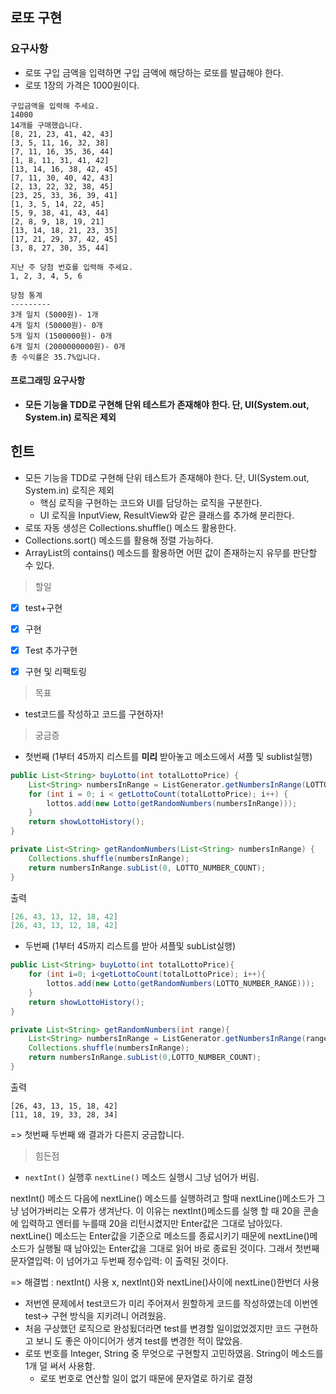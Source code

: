 ## 로또 구현

### 요구사항

- 로또 구입 금액을 입력하면 구입 금액에 해당하는 로또를 발급해야 한다.
- 로또 1장의 가격은 1000원이다.

```
구입금액을 입력해 주세요.
14000
14개를 구매했습니다.
[8, 21, 23, 41, 42, 43]
[3, 5, 11, 16, 32, 38]
[7, 11, 16, 35, 36, 44]
[1, 8, 11, 31, 41, 42]
[13, 14, 16, 38, 42, 45]
[7, 11, 30, 40, 42, 43]
[2, 13, 22, 32, 38, 45]
[23, 25, 33, 36, 39, 41]
[1, 3, 5, 14, 22, 45]
[5, 9, 38, 41, 43, 44]
[2, 8, 9, 18, 19, 21]
[13, 14, 18, 21, 23, 35]
[17, 21, 29, 37, 42, 45]
[3, 8, 27, 30, 35, 44]

지난 주 당첨 번호를 입력해 주세요.
1, 2, 3, 4, 5, 6

당첨 통계
---------
3개 일치 (5000원)- 1개
4개 일치 (50000원)- 0개
5개 일치 (1500000원)- 0개
6개 일치 (2000000000원)- 0개
총 수익률은 35.7%입니다.
```

#### 프로그래밍 요구사항

- **모든 기능을 TDD로 구현해 단위 테스트가 존재해야 한다. 단, UI(System.out, System.in) 로직은 제외**

## 힌트

- 모든 기능을 TDD로 구현해 단위 테스트가 존재해야 한다. 단, UI(System.out, System.in) 로직은 제외
  - 핵심 로직을 구현하는 코드와 UI를 담당하는 로직을 구분한다.
  - UI 로직을 InputView, ResultView와 같은 클래스를 추가해 분리한다.
- 로또 자동 생성은 Collections.shuffle() 메소드 활용한다.
- Collections.sort() 메소드를 활용해 정렬 가능하다.
- ArrayList의 contains() 메소드를 활용하면 어떤 값이 존재하는지 유무를 판단할 수 있다.



> 할일

- [x] test+구현
- [x] 구현
- [x] Test 추가구현
- [x] 구현 및 리팩토링



> 목표

- test코드를 작성하고 코드를 구현하자!



> 궁금증

- 첫번째 (1부터 45까지 리스트를 **미리** 받아놓고 메소드에서 셔플 및 sublist실행)

```java
public List<String> buyLotto(int totalLottoPrice) {
    List<String> numbersInRange = ListGenerator.getNumbersInRange(LOTTO_NUMBER_RANGE);
    for (int i = 0; i < getLottoCount(totalLottoPrice); i++) {
        lottos.add(new Lotto(getRandomNumbers(numbersInRange)));
    }
    return showLottoHistory();
}
```

```java
private List<String> getRandomNumbers(List<String> numbersInRange) {
    Collections.shuffle(numbersInRange);
    return numbersInRange.subList(0, LOTTO_NUMBER_COUNT);
}
```

출력

```java
[26, 43, 13, 12, 18, 42]
[26, 43, 13, 12, 18, 42]
```



- 두번째 (1부터 45까지 리스트를 받아 셔플및 subList실행)

```java
public List<String> buyLotto(int totalLottoPrice){
    for (int i=0; i<getLottoCount(totalLottoPrice); i++){
        lottos.add(new Lotto(getRandomNumbers(LOTTO_NUMBER_RANGE)));
    }
    return showLottoHistory();
}
```

```java
private List<String> getRandomNumbers(int range){
    List<String> numbersInRange = ListGenerator.getNumbersInRange(range);
    Collections.shuffle(numbersInRange);
    return numbersInRange.subList(0,LOTTO_NUMBER_COUNT);
}
```

출력

```
[26, 43, 13, 15, 18, 42]
[11, 18, 19, 33, 28, 34]
```



=> 첫번째 두번째 왜 결과가 다른지 궁금합니다.



> 힘든점

- `nextInt()` 실행후 `nextLine()` 메소드 실행시 그냥 넘어가 버림.

nextInt() 메소드 다음에 nextLine() 메소드를 실행하려고 할때 nextLine()메소드가 그냥 넘어가버리는 오류가 생겨난다.  이 이유는 nextInt()메소드를 실행 할 때 20을 콘솔에 입력하고 엔터를 누를때 20을 리턴시켰지만 Enter값은 그대로 남아있다. nextLine() 메소드는 Enter값을 기준으로 메소드를 종료시키기 때문에 nextLine()메소드가 실행될 때 남아있는 Enter값을 그대로 읽어 바로 종료된 것이다. 그래서 첫번째 문자열입력: 이 넘어가고 두번째 정수입력: 이 출력된 것이다.

=> 해결법 : nextInt() 사용 x, nextInt()와 nextLine()사이에 nextLine()한번더 사용

- 저번엔 문제에서 test코드가 미리 주어져서 원할하게 코드를 작성하였는데 이번엔 test-> 구현 방식을 지키려니 어려웠음.
- 처음 구상했던 로직으로 완성됬더라면 test를 변경할 일이없었겠지만 코드 구현하고 보니 도 좋은 아이디어가 생겨 test를 변경한 적이 많았음.
- 로또 번호를 Integer, String 중 무엇으로 구현할지 고민하였음. String이 메소드를 1개 덜 써서 사용함.
  - 로또 번호로 연산할 일이 없기 때문에 문자열로 하기로 결정





